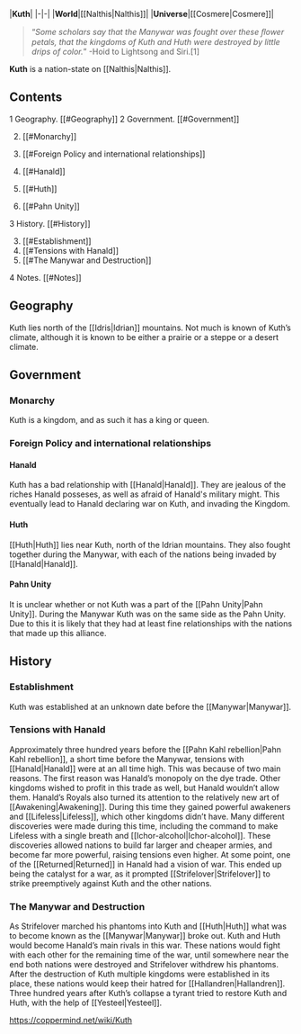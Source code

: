 |**Kuth**|
|-|-|
|**World**|[[Nalthis\|Nalthis]]|
|**Universe**|[[Cosmere\|Cosmere]]|

>“*Some scholars say that the Manywar was fought over these ﬂower petals, that the kingdoms of Kuth and Huth were destroyed by little drips of color.*”
\-Hoid to Lightsong and Siri.[1]


**Kuth** is a nation-state on [[Nalthis\|Nalthis]].

## Contents

1 Geography. [[#Geography]] 
2 Government. [[#Government]] 

2. [[#Monarchy]] 
2. [[#Foreign Policy and international relationships]] 

2. [[#Hanald]] 
2. [[#Huth]] 
2. [[#Pahn Unity]] 




3 History. [[#History]] 

3. [[#Establishment]] 
3. [[#Tensions with Hanald]] 
3. [[#The Manywar and Destruction]] 


4 Notes. [[#Notes]] 


## Geography
Kuth lies north of the [[Idris\|Idrian]] mountains. Not much is known of Kuth’s climate, although it is known to be either a prairie or a steppe or a desert climate.

## Government
### Monarchy
Kuth is a kingdom, and as such it has a king or queen.

### Foreign Policy and international relationships
#### Hanald
Kuth has a bad relationship with [[Hanald\|Hanald]]. They are jealous of the riches Hanald posseses, as well as afraid of Hanald's military might.
This eventually lead to Hanald declaring war on Kuth, and invading the Kingdom.

#### Huth
[[Huth\|Huth]] lies near Kuth, north of the Idrian mountains. They also fought together during the Manywar, with each of the nations being invaded by [[Hanald\|Hanald]].

#### Pahn Unity
It is unclear whether or not Kuth was a part of the [[Pahn Unity\|Pahn Unity]].
During the Manywar Kuth was on the same side as the Pahn Unity. Due to this it is likely that they had at least fine relationships with the nations that made up this alliance.

## History
### Establishment
Kuth was established at an unknown date before the [[Manywar\|Manywar]].

### Tensions with Hanald
Approximately three hundred years before the [[Pahn Kahl rebellion\|Pahn Kahl rebellion]], a short time before the Manywar, tensions with [[Hanald\|Hanald]] were at an all time high. This was because of two main reasons.
The first reason was Hanald’s monopoly on the dye trade. Other kingdoms wished to profit in this trade as well, but Hanald wouldn’t allow them.
Hanald’s Royals also turned its attention to the relatively new art of [[Awakening\|Awakening]]. During this time they gained powerful awakeners and [[Lifeless\|Lifeless]], which other kingdoms didn’t have. Many different discoveries were made during this time, including the command to make Lifeless with a single breath and [[Ichor-alcohol\|Ichor-alcohol]]. These discoveries allowed nations to build far larger and cheaper armies, and become far more powerful, raising tensions even higher.
At some point, one of the [[Returned\|Returned]] in Hanald had a vision of war. This ended up being the catalyst for a war, as it prompted [[Strifelover\|Strifelover]] to strike preemptively against Kuth and the other nations.

### The Manywar and Destruction
As Strifelover marched his phantoms into Kuth and [[Huth\|Huth]] what was to become known as the [[Manywar\|Manywar]] broke out.
Kuth and Huth would become Hanald’s main rivals in this war. These nations would fight with each other for the remaining time of the war, until somewhere near the end both nations were destroyed and Strifelover withdrew his phantoms.
After the destruction of Kuth multiple kingdoms were established in its place, these nations would keep their hatred for [[Hallandren\|Hallandren]]. Three hundred years after Kuth’s collapse a tyrant tried to restore Kuth and Huth, with the help of [[Yesteel\|Yesteel]].



https://coppermind.net/wiki/Kuth